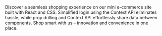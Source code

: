 Discover a seamless shopping experience on our mini e-commerce site built with React and CSS. Simplified login using the Context API eliminates hassle, while prop drilling and Context API effortlessly share data between components. Shop smart with us – innovation and convenience in one place.
